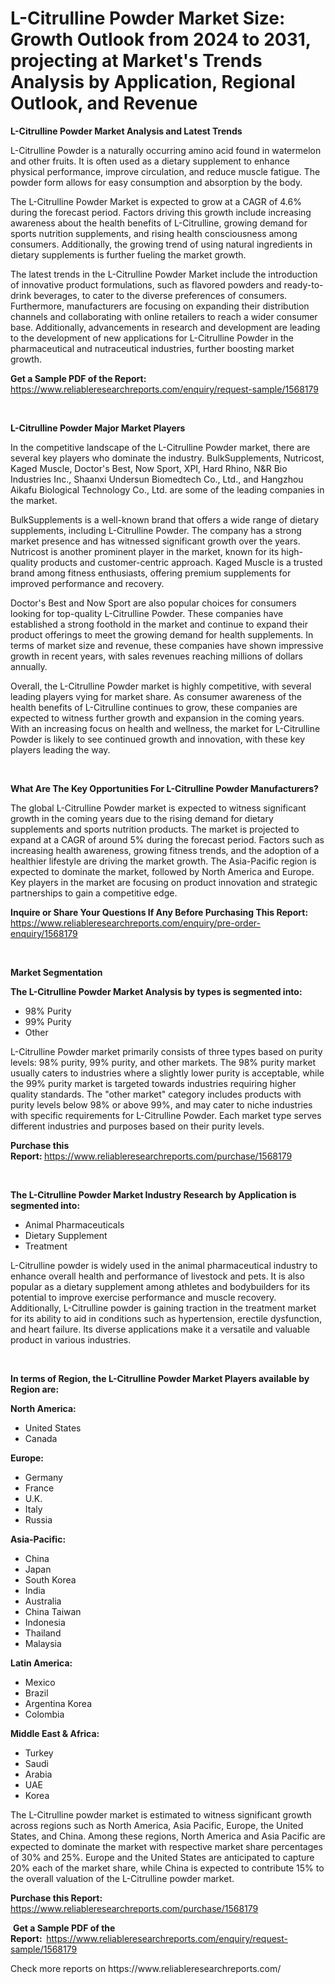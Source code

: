 <p><h1>L-Citrulline Powder Market Size: Growth Outlook from 2024 to 2031, projecting at Market's Trends Analysis by Application, Regional Outlook, and Revenue</h1></p><p><strong>L-Citrulline Powder Market Analysis and Latest Trends</strong></p>
<p><p>L-Citrulline Powder is a naturally occurring amino acid found in watermelon and other fruits. It is often used as a dietary supplement to enhance physical performance, improve circulation, and reduce muscle fatigue. The powder form allows for easy consumption and absorption by the body.</p><p>The L-Citrulline Powder Market is expected to grow at a CAGR of 4.6% during the forecast period. Factors driving this growth include increasing awareness about the health benefits of L-Citrulline, growing demand for sports nutrition supplements, and rising health consciousness among consumers. Additionally, the growing trend of using natural ingredients in dietary supplements is further fueling the market growth.</p><p>The latest trends in the L-Citrulline Powder Market include the introduction of innovative product formulations, such as flavored powders and ready-to-drink beverages, to cater to the diverse preferences of consumers. Furthermore, manufacturers are focusing on expanding their distribution channels and collaborating with online retailers to reach a wider consumer base. Additionally, advancements in research and development are leading to the development of new applications for L-Citrulline Powder in the pharmaceutical and nutraceutical industries, further boosting market growth.</p></p>
<p><strong>Get a Sample PDF of the Report:&nbsp;</strong> <a href="https://www.reliableresearchreports.com/enquiry/request-sample/1568179">https://www.reliableresearchreports.com/enquiry/request-sample/1568179</a></p>
<p>&nbsp;</p>
<p><strong>L-Citrulline Powder Major Market Players</strong></p>
<p><p>In the competitive landscape of the L-Citrulline Powder market, there are several key players who dominate the industry. BulkSupplements, Nutricost, Kaged Muscle, Doctor's Best, Now Sport, XPI, Hard Rhino, N&R Bio Industries Inc., Shaanxi Undersun Biomedtech Co., Ltd., and Hangzhou Aikafu Biological Technology Co., Ltd. are some of the leading companies in the market.</p><p>BulkSupplements is a well-known brand that offers a wide range of dietary supplements, including L-Citrulline Powder. The company has a strong market presence and has witnessed significant growth over the years. Nutricost is another prominent player in the market, known for its high-quality products and customer-centric approach. Kaged Muscle is a trusted brand among fitness enthusiasts, offering premium supplements for improved performance and recovery.</p><p>Doctor's Best and Now Sport are also popular choices for consumers looking for top-quality L-Citrulline Powder. These companies have established a strong foothold in the market and continue to expand their product offerings to meet the growing demand for health supplements. In terms of market size and revenue, these companies have shown impressive growth in recent years, with sales revenues reaching millions of dollars annually.</p><p>Overall, the L-Citrulline Powder market is highly competitive, with several leading players vying for market share. As consumer awareness of the health benefits of L-Citrulline continues to grow, these companies are expected to witness further growth and expansion in the coming years. With an increasing focus on health and wellness, the market for L-Citrulline Powder is likely to see continued growth and innovation, with these key players leading the way.</p></p>
<p>&nbsp;</p>
<p><strong>What Are The Key Opportunities For L-Citrulline Powder Manufacturers?</strong></p>
<p><p>The global L-Citrulline Powder market is expected to witness significant growth in the coming years due to the rising demand for dietary supplements and sports nutrition products. The market is projected to expand at a CAGR of around 5% during the forecast period. Factors such as increasing health awareness, growing fitness trends, and the adoption of a healthier lifestyle are driving the market growth. The Asia-Pacific region is expected to dominate the market, followed by North America and Europe. Key players in the market are focusing on product innovation and strategic partnerships to gain a competitive edge.</p></p>
<p><strong>Inquire or Share Your Questions If Any Before Purchasing This Report:</strong> <a href="https://www.reliableresearchreports.com/enquiry/pre-order-enquiry/1568179">https://www.reliableresearchreports.com/enquiry/pre-order-enquiry/1568179</a></p>
<p>&nbsp;</p>
<p><strong>Market Segmentation</strong></p>
<p><strong>The L-Citrulline Powder Market Analysis by types is segmented into:</strong></p>
<p><ul><li>98% Purity</li><li>99% Purity</li><li>Other</li></ul></p>
<p><p>L-Citrulline Powder market primarily consists of three types based on purity levels: 98% purity, 99% purity, and other markets. The 98% purity market usually caters to industries where a slightly lower purity is acceptable, while the 99% purity market is targeted towards industries requiring higher quality standards. The "other market" category includes products with purity levels below 98% or above 99%, and may cater to niche industries with specific requirements for L-Citrulline Powder. Each market type serves different industries and purposes based on their purity levels.</p></p>
<p><strong>Purchase this Report:&nbsp;</strong><a href="https://www.reliableresearchreports.com/purchase/1568179">https://www.reliableresearchreports.com/purchase/1568179</a></p>
<p>&nbsp;</p>
<p><strong>The L-Citrulline Powder Market Industry Research by Application is segmented into:</strong></p>
<p><ul><li>Animal Pharmaceuticals</li><li>Dietary Supplement</li><li>Treatment</li></ul></p>
<p><p>L-Citrulline powder is widely used in the animal pharmaceutical industry to enhance overall health and performance of livestock and pets. It is also popular as a dietary supplement among athletes and bodybuilders for its potential to improve exercise performance and muscle recovery. Additionally, L-Citrulline powder is gaining traction in the treatment market for its ability to aid in conditions such as hypertension, erectile dysfunction, and heart failure. Its diverse applications make it a versatile and valuable product in various industries.</p></p>
<p>&nbsp;</p>
<p><strong>In terms of Region, the L-Citrulline Powder Market Players available by Region are:</strong></p>
<p>
    <p> <strong> North America: </strong>
        <ul>
            <li>United States</li>
            <li>Canada</li>
        </ul>
        </p> 
    <p> <strong> Europe: </strong>
        <ul>
            <li>Germany</li>
            <li>France</li>
            <li>U.K.</li>
            <li>Italy</li>
            <li>Russia</li>
        </ul>
        </p> 
    <p> <strong> Asia-Pacific: </strong>
        <ul>
            <li>China</li>
            <li>Japan</li>
            <li>South Korea</li>
            <li>India</li>
            <li>Australia</li>
            <li>China Taiwan</li>
            <li>Indonesia</li>
            <li>Thailand</li>
            <li>Malaysia</li>
        </ul>
        </p> 
    <p> <strong> Latin America: </strong>
        <ul>
            <li>Mexico</li>
            <li>Brazil</li>
            <li>Argentina Korea</li>
            <li>Colombia</li>
        </ul>
        </p> 
    <p> <strong> Middle East & Africa: </strong>
        <ul>
            <li>Turkey</li>
            <li>Saudi</li>
            <li>Arabia</li>
            <li>UAE</li>
            <li>Korea</li>
        </ul>
    </p>
    </p>
<p><p>The L-Citrulline powder market is estimated to witness significant growth across regions such as North America, Asia Pacific, Europe, the United States, and China. Among these regions, North America and Asia Pacific are expected to dominate the market with respective market share percentages of 30% and 25%. Europe and the United States are anticipated to capture 20% each of the market share, while China is expected to contribute 15% to the overall valuation of the L-Citrulline powder market.</p></p>
<p><strong>Purchase this Report: </strong><a href="https://www.reliableresearchreports.com/purchase/1568179">https://www.reliableresearchreports.com/purchase/1568179</a></p>
<p>&nbsp;<strong>Get a Sample PDF of the Report:&nbsp;&nbsp;</strong><a href="https://www.reliableresearchreports.com/enquiry/request-sample/1568179">https://www.reliableresearchreports.com/enquiry/request-sample/1568179</a></p>
<p><strong></strong></p>
<p>Check more reports on https://www.reliableresearchreports.com/</p>